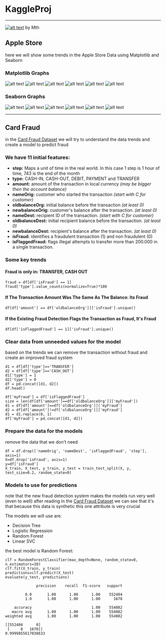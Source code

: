 # KaggleProj
---
[![alt text](https://avatars1.githubusercontent.com/u/59831504?s=400&v=4 "MtheEPIC User Icon")](https://github.com/MtheEPIC/KaggleProj)
by Mth
## Apple Store
here we will show some trends in the Apple Store Data using Matplotlib and Seaborn
### Matplotlib Graphs
![alt text](https://github.com/MtheEPIC/KaggleProj/blob/master/graphs/plt1.png)
![alt text](https://github.com/MtheEPIC/KaggleProj/blob/master/graphs/plt2.png)
![alt text](https://github.com/MtheEPIC/KaggleProj/blob/master/graphs/plt3.png)
![alt text](https://github.com/MtheEPIC/KaggleProj/blob/master/graphs/plt4.png)
![alt text](https://github.com/MtheEPIC/KaggleProj/blob/master/graphs/plt5.png)
![alt text](https://github.com/MtheEPIC/KaggleProj/blob/master/graphs/plt6.png)
### Seaborn Graphs
![alt text](https://github.com/MtheEPIC/KaggleProj/blob/master/graphs/sns1.png)
![alt text](https://github.com/MtheEPIC/KaggleProj/blob/master/graphs/sns2.png)
![alt text](https://github.com/MtheEPIC/KaggleProj/blob/master/graphs/sns3.png)
![alt text](https://github.com/MtheEPIC/KaggleProj/blob/master/graphs/sns4.png)
![alt text](https://github.com/MtheEPIC/KaggleProj/blob/master/graphs/sns5.png)
![alt text](https://github.com/MtheEPIC/KaggleProj/blob/master/graphs/sns6.png)

---
## Card Fraud
in the [Card Fraud Dataset](https://www.kaggle.com/ntnu-testimon/paysim1 "Synthetic Financial Datasets For Fraud Detection") we will try to understand the data trends and create a model to predict fraud

### We have 11 initial features:
* **step:** Maps a unit of time in the real world. In this case 1 step is 1 hour of time, 743 is the end of the month
* **type:** CASH-IN, CASH-OUT, DEBIT, PAYMENT and TRANSFER
* **amount:** amount of the transaction in local currency _(may be bigger then the account balance)_
* **nameOrig:** customer who started the transaction _(start with C for customer)_
* **oldbalanceOrg:** initial balance before the transaction _(at least 0)_
* **newbalanceOrig:** customer's balance after the transaction. _(at least 0)_
* **nameDest:** recipient ID of the transaction. _(start with C for customer)_
* **oldbalanceDest:** initial recipient balance before the transaction. _(at least 0)_
* **newbalanceDest:** recipient's balance after the transaction. _(at least 0)_
* **isFraud:** identifies a fraudulent transaction (1) and non fraudulent (0)
* **isFlaggedFraud:** flags illegal attempts to transfer more than 200.000 in a single transaction.

### Some key trends
#### Fraud is only in: TRANSFER, CASH OUT
```
fraud = df[df['isFraud'] == 1]
fraud['type'].value_counts(normalize=True)*100
```
#### If The Transaction Amount Was The Same As The Balance: Its Fraud
```
df[df['amount'] == df['oldbalanceOrg']]['isFraud'].unique()
```
#### If the Existing Fraud Detection Flags the Transaction as Fraud, It's Fraud
```
df[df['isFlaggedFraud'] == 1]['isFraud'].unique()
```

### Clear data from unneeded values for the model
based on the trends we can remove the transaction without fraud and create an improved fraud system
```
d1 = df[df['type']=='TRANSFER']
d2 = df[df['type']=='CASH_OUT']
d1['type'] = 1
d2['type'] = 0
df = pd.concat([d1, d2])
df.head()

df['myFraud'] = df['isFlaggedFraud']
size = len(df[df['amount']==df['oldbalanceOrg']]['myFraud'])
d1 = df[df['amount']==df['oldbalanceOrg']]['myFraud']
d2 = df[df['amount']!=df['oldbalanceOrg']]['myFraud']
d1 = d1.replace(0, 1)
df['myFraud'] = pd.concat([d1, d2])
```

### Prepare the data for the models
remove the data that we don't need
```
df = df.drop(['nameOrig', 'nameDest', 'isFlaggedFraud', 'step'], axis=1)
X=df.drop('isFraud', axis=1)
y=df['isFraud']
X_train, X_test, y_train, y_test = train_test_split(X, y, test_size=0.2, random_state=0)
```

### Models to use for predictions
note that the new fraud detection system makes the models run very well (even to well)
after reading in the [Card Fraud Dataset](https://www.kaggle.com/ntnu-testimon/paysim1/discussion/99799 "Synthetic Financial Datasets For Fraud Detection") we can see that it's that because this data is synthetic this one attribute is very crucial

The models we will use are:
* Decision Tree
* Logistic Regression
* Random Forest
* Linear SVC

the best model is Random Forest:
```
clf = RandomForestClassifier(max_depth=None, random_state=0, n_estimators=10)
clf.fit(X_train, y_train)
predictions=clf.predict(X_test)
evaluate(y_test, predictions)

              precision    recall  f1-score   support

         0.0       1.00      1.00      1.00    552404
         1.0       1.00      1.00      1.00      1678

    accuracy                           1.00    554082
   macro avg       1.00      1.00      1.00    554082
weighted avg       1.00      1.00      1.00    554082

[[552404      0]
 [     8   1670]]
0.9999855617038633
```